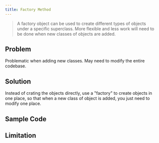 ```yaml
---
title: Factory Method
---
```


> A factory object can be used to create different types of objects under a specific superclass.
> More flexible and less work will need to be done when new classes of objects are added.

## Problem

Problematic when adding new classes. May need to modify the entire codebase.

## Solution

Instead of crating the objects directly, use a "factory" to create objects in one place, 
so that when a new class of object is added, you just need to modify one place.

## Sample Code

<!-- [Sample Code](../../src/creational_patterns/factory_method) -->

## Limitation

